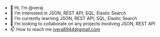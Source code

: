- 👋 Hi, I’m @veraj
- 👀 I’m interested in JSON, REST API, SQL, Elastic Search
- 🌱 I’m currently learning JSON, REST API, SQL, Elastic Search
- 💞️ I’m looking to collaborate on any projects involving JSON, REST API
- 📫 How to reach me jvera8944@gmail.com

<!---
jtp123jtp/jtp123jtp is a ✨ special ✨ repository because its `README.md` (this file) appears on your GitHub profile.
You can click the Preview link to take a look at your changes.
--->

